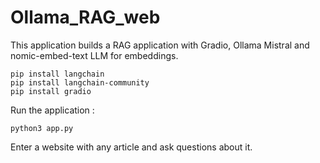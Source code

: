 # Ollama_RAG_web

This application builds a RAG application with Gradio, Ollama Mistral and nomic-embed-text LLM for embeddings.

```
pip install langchain
pip install langchain-community
pip install gradio
```

Run the application :
```
python3 app.py
```

Enter a website with any article and ask questions about it.
